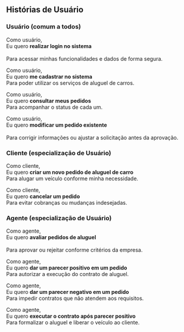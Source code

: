 ## Histórias de Usuário

### Usuário (comum a todos)

Como usuário,<br> 
Eu quero **realizar login no sistema**<br>  
Para acessar minhas funcionalidades e dados de forma segura.  

Como usuário,<br> 
Eu quero **me cadastrar no sistema**<br> 
Para poder utilizar os serviços de aluguel de carros.  

Como usuário,<br> 
Eu quero **consultar meus pedidos**<br> 
Para acompanhar o status de cada um.  

Como usuário,<br> 
Eu quero **modificar um pedido existente**<br>  
Para corrigir informações ou ajustar a solicitação antes da aprovação.  

### Cliente (especialização de Usuário)

Como cliente,<br> 
Eu quero **criar um novo pedido de aluguel de carro**<br> 
Para alugar um veículo conforme minha necessidade.  

Como cliente,<br> 
Eu quero **cancelar um pedido**<br> 
Para evitar cobranças ou mudanças indesejadas.  

### Agente (especialização de Usuário)

Como agente,<br> 
Eu quero **avaliar pedidos de aluguel**<br>  
Para aprovar ou rejeitar conforme critérios da empresa.  

Como agente,<br> 
Eu quero **dar um parecer positivo em um pedido**<br> 
Para autorizar a execução do contrato de aluguel.  

Como agente,<br> 
Eu quero **dar um parecer negativo em um pedido**<br> 
Para impedir contratos que não atendem aos requisitos.  

Como agente,<br> 
Eu quero **executar o contrato após parecer positivo**<br> 
Para formalizar o aluguel e liberar o veículo ao cliente.  